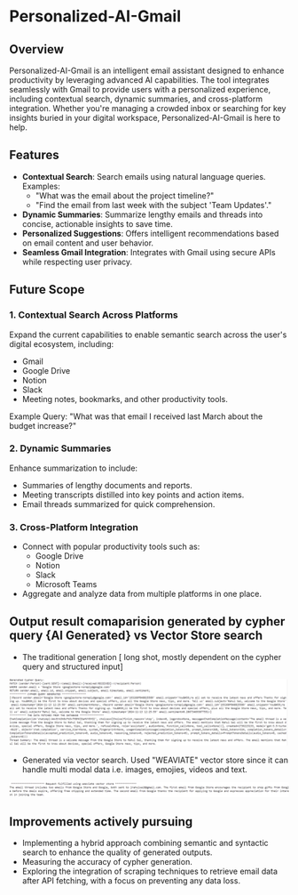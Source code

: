 # Personalized-AI-Gmail

## Overview
Personalized-AI-Gmail is an intelligent email assistant designed to enhance productivity by leveraging advanced AI capabilities. The tool integrates seamlessly with Gmail to provide users with a personalized experience, including contextual search, dynamic summaries, and cross-platform integration. Whether you're managing a crowded inbox or searching for key insights buried in your digital workspace, Personalized-AI-Gmail is here to help.

## Features
- **Contextual Search**: Search emails using natural language queries. Examples:
  - "What was the email about the project timeline?"
  - "Find the email from last week with the subject 'Team Updates'."
- **Dynamic Summaries**: Summarize lengthy emails and threads into concise, actionable insights to save time.
- **Personalized Suggestions**: Offers intelligent recommendations based on email content and user behavior.
- **Seamless Gmail Integration**: Integrates with Gmail using secure APIs while respecting user privacy.

## Future Scope
### 1. Contextual Search Across Platforms
Expand the current capabilities to enable semantic search across the user's digital ecosystem, including:
- Gmail
- Google Drive
- Notion
- Slack
- Meeting notes, bookmarks, and other productivity tools.

Example Query: "What was that email I received last March about the budget increase?"

### 2. Dynamic Summaries
Enhance summarization to include:
- Summaries of lengthy documents and reports.
- Meeting transcripts distilled into key points and action items.
- Email threads summarized for quick comprehension.

### 3. Cross-Platform Integration
- Connect with popular productivity tools such as:
  - Google Drive
  - Notion
  - Slack
  - Microsoft Teams
- Aggregate and analyze data from multiple platforms in one place.

## Output result comaparision generated by cypher query {AI Generated} vs Vector Store search 

- The traditional generation [ long shot, mostly dependent on the cypher query and structured input]
  
![Traditional Generation](https://github.com/jrspatel/MailMind/blob/main/images/Screenshot%202025-01-06%20231602.png)

- Generated via vector search. Used "WEAVIATE" vector store since it can handle multi modal data i.e. images, emojies, videos and text.
  
![Vector Search](https://github.com/jrspatel/MailMind/blob/main/images/Screenshot%202025-01-06%20232420-%20weaviate.png)

## Improvements actively pursuing 
- Implementing a hybrid approach combining semantic and syntactic search to enhance the quality of generated outputs.
- Measuring the accuracy of cypher generation.
- Exploring the integration of scraping techniques to retrieve email data after API fetching, with a focus on preventing any data loss.
